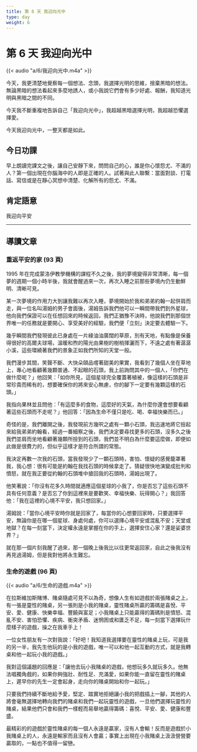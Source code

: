 ```yaml
---
title: 第 6 天 我迎向光中
type: day
weight: 6
---
```


# 第 6 天 我迎向光中

{{< audio "a/6/我迎向光中.m4a" >}}

今天，我更清楚地覺察每一個想法、念頭，我選擇光明的思維，捨棄黑暗的想法。無論黑暗的想法看起來多麼地誘人，或小我說它們會有多少好處、報酬，我知道光明與黑暗之間的不同。

今天我不斷重複地告訴自己「我迎向光中」，我超越黑暗選擇光明，我超越恐懼選擇愛。

今天我迎向光中，一整天都是如此。


## 今日功課

早上朗讀完課文之後，讓自己安靜下來，問問自己的心，誰是你心懷怨尤、不滿的人？第一個出現在你腦海中的人即是正確的人。試著與此人聯繫：當面對談、打電話、寫信或是在靜心冥想中清楚、化解所有的怨尤、不滿。

## 肯定語意

我迎向平安

---

## 導讀文章

### 重返平安的家 (93 頁)

1995 年在完成蒙洛伊教學機構的課程不久之後，我的夢境變得非常清晰，每一個夢的週期一個小時半後，我就會醒過來一次，再次入睡之前那些夢境內仍生動鮮明、清晰可見。

某一次夢境的作用力大到讓我難以再次入睡，夢境開始於我和弟弟約翰一起併肩而走，與一位名叫湯姆的男子會面後，湯姆告訴我們他可以一瞬間帶我們到外星球，他向我們保證可以在任想回來的時候返回，我們正猶豫不決時，他說我們到那個世界唯一的任務就是要開心、享受美好的經驗，我們便「立刻」決定要去體驗一下。

幾乎瞬間我們發現彼此已身處在一片綠油油廣闊的草原，別有天地，有點像是保養得很好的高爾夫球場，溫暖和煦的陽光由果樹的樹梢揮灑而下，不遠之處有著潺潺小溪，這些環繞著我們的景象正如我們所知的天堂一般。

我們漫步其間，笑聲不斷、大快朵頤品嚐著甜美的果實，我看到了幾個人坐在草地上，專心地看顧著幾顆普通、不起眼的石頭，我上前詢問其中的一個人，「你們在做什麼呢？」他回笑：「如你所見，這個星球完全覆蓋著植被，像這樣的石頭是非常珍貴而稀有的，想要確保你的將來安心無慮，你的腳下一定要有幾顆這樣的石頭。」

我指向果林並且問他：「有這麼多的食物，這麼好的天氣，為什麼你還會想要看顧著這些石頭而不走呢？」他回答：「因為生命不僅只是吃、喝、幸福快樂而已。」

奇怪的是，我們離開之後，我發現前方幾呎之處有一顆小石頭，我迅速地將它撿起來給我弟弟約翰看，經過一番細察之後，我們決定要尋找更多的石頭，沒多久之後我們並肩而坐地看顧著幾顆所撿到的石頭，我們並不明白為什麼要這麼做，即便如此做是很費力的，但似乎這樣才是符合所謂的常態。

我決定再數一次我的石頭，當我發現少了一顆石頭時，害怕、懷疑的感覺籠罩著我，我心想：很有可能是約翰在我找石頭的時候拿走了。猜疑很快地演變成批判和憤怒，就在我正要從約翰的石頭堆中搶回我的石頭時，湯姆出現了。

他笑著說：「你沒有花多久時間就適應這個星球的小我了，你是否忘了這些石頭不具有任何意義？是否忘了你到這裡來是要歡笑、幸福快樂、玩得開心？」我回答他：「我在這裡的心境不平安，我只想回家。」

湯姆說：「當你心境平安時你就是回家了，每當你的心想要回家時，只要選擇平安，無論你是在哪一個星球、身處何處，你可以選擇心境平安或混亂不安；天堂或地獄？在每一刻當下，決定權永遠是掌握在你的手上，選擇安住心家？還是娑婆世界？」

就在那一個片刻我醒了過來，那一個晚上後我比以往更常返回家，自此之後我沒有再見過湯姆，但是我對他將永生難忘。

### 生命的遊戲 (96 頁)

{{< audio "a/6/生命的遊戲.m4a" >}}

在拉斯維加斯賭博、賭桌隨處可見不以為奇，想像人生有如遊戲於兩張賭桌之上，有一張是靈性的賭桌，另一張則是小我的賭桌，靈性賭桌所贏的籌碼是喜悅、平安、愛、健康、快樂幸福、豐饒與富足；小我賭桌上只能贏得的籌碼則是憤怒、混亂不安、害怕恐懼、疾病、衝突矛盾、迷惘困或和匱乏不足，每一刻當下選擇玩什麼樣子的遊戲，操之在我車手上！

一位女性朋友有一次對我說：「好吧！我知道我選擇要在靈性的賭桌上玩，可是我的另一半，我先生他玩的是小我的遊戲，唯一可以和他一起互動的方式，就是我轉桌和他一起玩小我的遊戲。」

我對這個議題的回應是：「讓他去玩小我賭桌的遊戲，他想玩多久就玩多久。他無法唱獨角戲的，如果你夠強壯、耐性足、充滿愛，如果你能一直留在靈性的賭桌上，遲早你的先生一定會起身，走向你的賭桌開始和你一起玩。」

只要我們持續不斷地給予愛，堅定、踏實地拒絕讓小我的把戲插上一腳，其他的人將會毫無選擇地轉向我們的賭桌和我們一起玩靈性的遊戲，一旦他們選擇玩靈性的賭桌，結果他們只會和我們一樣輕而易舉地贏得籌碼：喜悅、平安、愛、健康和豐盛。

最精彩的的遊戲於靈性賭桌的每一個人永遠是贏家，沒有人會輸！反而是遊戲於小我賭桌上的人，永遠是輸家而且沒有人會贏；事實上出現在小我賭桌上汲汲營營要贏取的，一點也不值得一留戀。
